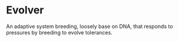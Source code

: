 <h1>Evolver</h1>

An adaptive system breeding, loosely base on DNA, that responds to pressures by breeding to evolve tolerances.

